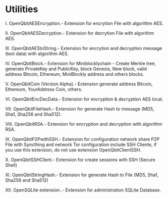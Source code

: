 # Utilities

I. OpenQbitAESEncryption.- Extension for encrytion File with algorithm AES.

II. OpenQbitAESDecryption.- Extension for decrytion File with algorithm AES.

III. OpenQbitAEStoString.- Extension for encrytion and decryption message (text data) with algorithm AES.

IV. OpenQbitBlock.- Extension for Miniblocklychain - Create Merkle tree, generate PrivateKey and PublicKey, block Genesis, New block, valid address Bitcoin, Ethereum, MiniBlockly address and others blocks.

V. OpenQbitCoin (Version Alpha).- Extension generate address Bitcoin, Ethereum, YourAddress Coin, others.

VI. OpenQbitEncDecData.- Extension for encryption & decryption AES local.

VII. OpenQbitFileHash.- Extension for generate Hash to message (MD5, Sha1, Sha256 and Sha512).

VIII. OpenQbitRSA.- Extension for encryption and decryption with algorithm RSA.

IX. OpenQbitP2PwithSSH.- Extension for configuration network share P2P File with Syncthing and network Tor configuration include SSH Cliente, if you use this extension, do not use extension OpenQbitClientSSH.

X. OpenQbitSSHClient.- Extension for create sessions with SSH (Secure Shell)

XI. OpenQbitStringHash.- Extension for generate Hash to File (MD5, Sha1, Sha256 and Sha512)

XII. OpenSQLite extension..- Extension for administration SQLite Database.
